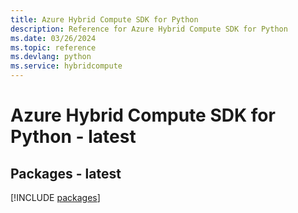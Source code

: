 ```yaml
---
title: Azure Hybrid Compute SDK for Python
description: Reference for Azure Hybrid Compute SDK for Python
ms.date: 03/26/2024
ms.topic: reference
ms.devlang: python
ms.service: hybridcompute
---
```

# Azure Hybrid Compute SDK for Python - latest
## Packages - latest
[!INCLUDE [packages](hybrid-compute-index.md)]